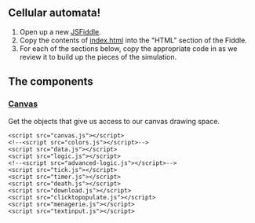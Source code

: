 ## Cellular automata!

1. Open up a new [JSFiddle](https://jsfiddle.net).
2. Copy the contents of
   [index.html](https://raw.githubusercontent.com/talos/conway/gh-pages/index.html)
   into the "HTML" section of the Fiddle.
3. For each of the sections below, copy the appropriate code in as we review it
   to build up the pieces of the simulation.

## The components

### [Canvas](https://raw.githubusercontent.com/talos/conway/gh-pages/canvas.js)

Get the objects that give us access to our canvas drawing space.

```
<script src="canvas.js"></script>
<!--<script src="colors.js"></script>-->
<script src="data.js"></script>
<script src="logic.js"></script>
<!--<script src="advanced-logic.js"></script>-->
<script src="tick.js"></script>
<script src="timer.js"></script>
<script src="death.js"></script>
<script src="download.js"></script>
<script src="clicktopopulate.js"></script>
<script src="menagerie.js"></script>
<script src="textinput.js"></script>
```
